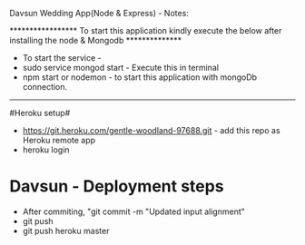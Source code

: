 Davsun Wedding App(Node & Express) - Notes:

***************** To start this application kindly execute the below after installing the node & Mongodb **************
* To start the service - 
* sudo service mongod start - Execute this in terminal
* npm start or nodemon - to start this application with mongoDb connection.

************************************************************************************************************************

#Heroku setup#

 * https://git.heroku.com/gentle-woodland-97688.git - add this repo as Heroku remote app
 * heroku login

# Davsun - Deployment steps #

* After commiting, "git commit -m "Updated input alignment"
* git push
* git push heroku master